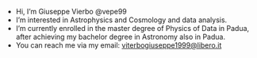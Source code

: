 -  Hi, I’m Giuseppe Vierbo @vepe99
-  I’m interested in Astrophysics and Cosmology and data analysis.
-  I’m currently enrolled in the master degree of Physics of Data in Padua, after achieving my bachelor degree in Astronomy also in Padua. 
-  You can reach me via my email: viterbogiuseppe1999@libero.it
